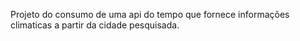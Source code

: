 Projeto do consumo de uma api do tempo que fornece informações climaticas a partir da cidade pesquisada.